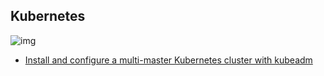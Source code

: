 ## Kubernetes
![img](https://raw.githubusercontent.com/apurvabhandari/kubernetes/master/kubernets-logo.png) <br>

- [Install and configure a multi-master Kubernetes cluster with kubeadm](./Install-and-configure-a-multi-master-Kubernetes-cluster-with-kubeadm.md)
